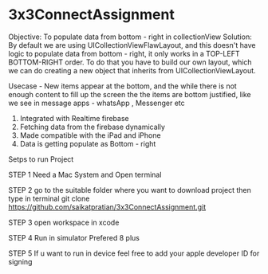 # 3x3ConnectAssignment

Objective: To populate data from bottom - right in collectionView
Solution: By default we are using UICollectionViewFlawLayout, and this doesn't have logic to populate data from bottom - right, it only works in a TOP-LEFT BOTTOM-RIGHT order. To do that you have to build our own layout, which we can do creating a new object that inherits from UICollectionViewLayout.

Usecase - 
New items appear at the bottom, and the while there is not enough content to fill up the screen the the items are bottom justified, like we see in message apps - whatsApp , Messenger etc

1. Integrated with Realtime firebase
2. Fetching data from the firebase dynamically
3. Made compatible with the iPad and iPhone
4. Data is getting populate as Bottom - right 


Setps to run Project

STEP 1 
Need a Mac System and Open terminal

STEP 2 
go to the suitable folder where you want to download project then type in terminal
git clone https://github.com/saikatpratian/3x3ConnectAssignment.git

STEP 3
open workspace in xcode

STEP 4
Run in simulator Prefered 8 plus

STEP 5
If u want to run in device feel free to add your apple developer ID for signing
